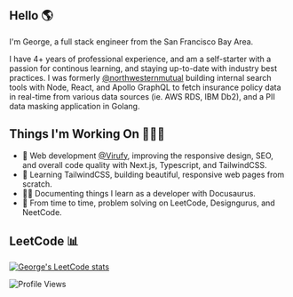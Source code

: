 ## Hello 🌎

I'm George, a full stack engineer from the San Francisco Bay Area. 

I have 4+ years of professional experience, and am a self-starter with a passion for continous learning, and staying up-to-date with industry best practices. I was formerly [@northwesternmutual](https://github.com/northwesternmutual) building internal search tools with Node, React, and Apollo GraphQL to fetch insurance policy data in real-time from various data sources (ie. AWS RDS, IBM Db2), and a PII data masking application in Golang.

## Things I'm Working On 🧑🏻‍💻

- 🤒 Web development [@Virufy](https://virufy.org/en/), improving the responsive design, SEO, and overall code quality with Next.js, Typescript, and TailwindCSS.
- 📑 Learning TailwindCSS, building beautiful, responsive web pages from scratch.
- ✍🏻 Documenting things I learn as a developer with Docusaurus.
- 🧐 From time to time, problem solving on LeetCode, Designgurus, and NeetCode.


## LeetCode 📊
[![George's LeetCode stats](https://leetcode-stats-six.vercel.app/?username=gevu0ng&theme=dark)](https://github.com/KnlnKS/leetcode-stats)

![Profile Views](https://komarev.com/ghpvc/?username=gevuong&color=yellow)
